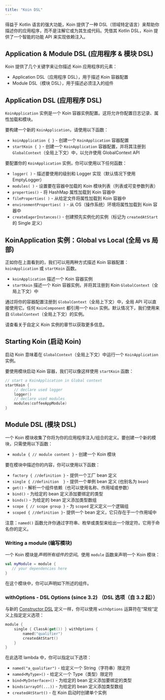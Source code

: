 ```yaml
---
title: "Koin DSL"
---
```

得益于 Kotlin 语言的强大功能，Koin 提供了一种 DSL（领域特定语言）来帮助你描述你的应用程序，而不是注解它或为其生成代码。凭借其 Kotlin DSL，Koin 提供了一个智能的功能 API 来实现依赖注入。

## Application & Module DSL (应用程序 & 模块 DSL)

Koin 提供了几个关键字来让你描述 Koin 应用程序的元素：

- Application DSL（应用程序 DSL），用于描述 Koin 容器配置
- Module DSL（模块 DSL），用于描述必须注入的组件

## Application DSL (应用程序 DSL)

`KoinApplication` 实例是一个 Koin 容器实例配置。这将允许你配置日志记录、属性加载和模块。

要构建一个新的 `KoinApplication`，请使用以下函数：

* `koinApplication { }` - 创建一个 `KoinApplication` 容器配置
* `startKoin { }` - 创建一个 `KoinApplication` 容器配置，并将其注册到 `GlobalContext`（全局上下文）中，以允许使用 GlobalContext API

要配置你的 `KoinApplication` 实例，你可以使用以下任何函数：

* `logger( )` - 描述要使用的级别和 Logger 实现（默认情况下使用 EmptyLogger）
* `modules( )` - 设置要在容器中加载的 Koin 模块列表（列表或可变参数列表）
* `properties()` - 将 HashMap 属性加载到 Koin 容器中
* `fileProperties( )` - 从给定文件将属性加载到 Koin 容器中
* `environmentProperties( )` - 从 OS（操作系统）环境将属性加载到 Koin 容器中
* `createEagerInstances()` - 创建预先实例化的实例（标记为 `createdAtStart` 的 Single 定义）

## KoinApplication 实例：Global vs Local (全局 vs 局部)

正如你在上面看到的，我们可以用两种方式描述 Koin 容器配置：`koinApplication` 或 `startKoin` 函数。

- `koinApplication` 描述一个 Koin 容器实例
- `startKoin` 描述一个 Koin 容器实例，并将其注册到 Koin `GlobalContext`（全局上下文）中

通过将你的容器配置注册到 `GlobalContext`（全局上下文）中，全局 API 可以直接使用它。任何 `KoinComponent` 都引用一个 `Koin` 实例。默认情况下，我们使用来自 `GlobalContext`（全局上下文）的实例。

请查看关于自定义 Koin 实例的章节以获取更多信息。

## Starting Koin (启动 Koin)

启动 Koin 意味着在 `GlobalContext`（全局上下文）中运行一个 `KoinApplication` 实例。

要使用模块启动 Koin 容器，我们可以像这样使用 `startKoin` 函数：

```kotlin
// start a KoinApplication in Global context
startKoin {
    // declare used logger
    logger()
    // declare used modules
    modules(coffeeAppModule)
}
```

## Module DSL (模块 DSL)

一个 Koin 模块收集了你将为你的应用程序注入/组合的定义。要创建一个新的模块，只需使用以下函数：

* `module { // module content }` - 创建一个 Koin 模块

要在模块中描述你的内容，你可以使用以下函数：

* `factory { //definition }` - 提供一个工厂 bean 定义
* `single { //definition  }` - 提供一个单例 bean 定义 (也别名为 `bean`)
* `get()` - 解析一个组件依赖（也可以使用名称、作用域或参数）
* `bind()` - 为给定的 bean 定义添加要绑定的类型
* `binds()` - 为给定的 bean 定义添加类型数组
* `scope { // scope group }` - 为 `scoped` 定义定义一个逻辑组
* `scoped { //definition }`- 提供一个 bean 定义，它只存在于一个作用域中

注意：`named()` 函数允许你通过字符串、枚举或类型来给出一个限定符。它用于命名你的定义。

### Writing a module (编写模块)

一个 Koin 模块是*声明所有组件的空间*。使用 `module` 函数来声明一个 Koin 模块：

```kotlin
val myModule = module {
   // your dependencies here
}
```

在这个模块中，你可以声明如下所述的组件。

### withOptions - DSL Options (since 3.2) （DSL 选项（自 3.2 起））

与新的 [Constructor DSL](./dsl-update.md) 定义一样，你可以使用 `withOptions` 运算符在“常规”定义上指定定义选项：

```kotlin
module {
    single { ClassA(get()) } withOptions { 
        named("qualifier")
        createdAtStart()
    }
}
```

在此选项 lambda 中，你可以指定以下选项：

* `named("a_qualifier")` - 给定义一个 String（字符串）限定符
* `named<MyType>()` - 给定义一个 Type（类型）限定符
* `bind<MyInterface>()` - 为给定的 bean 定义添加要绑定的类型
* `binds(arrayOf(...))` - 为给定的 bean 定义添加类型数组
* `createdAtStart()` - 在 Koin 启动时创建单个实例